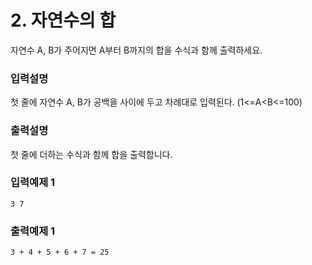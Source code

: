 # 2. 자연수의 합

자연수 A, B가 주어지면 A부터 B까지의 합을 수식과 함께 출력하세요.

### 입력설명

첫 줄에 자연수 A, B가 공백을 사이에 두고 차례대로 입력된다. (1<=A<B<=100)

### 출력설명

첫 줄에 더하는 수식과 함께 합을 출력합니다.

### 입력예제 1

```
3 7
```

### 출력예제 1

```
3 + 4 + 5 + 6 + 7 = 25
```
